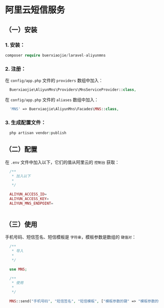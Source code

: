 # 阿里云短信服务

## （一）安装

### 1. 安装：


```php
composer require buerxiaojie/laravel-aliyunmns
```

### 2. 注册：


在 `config/app.php` 文件的 `providers` 数组中加入：

```php
  Buerxiaojie\AliyunMns\Providers\MnsServiceProvider::class,
```


在 `config/app.php` 文件的 `aliases` 数组中加入：

```php
  'MNS' => Buerxiaojie\AliyunMns\Facades\MNS::class,
```


### 3. 生成配置文件：


```php
  php artisan vendor:publish
```


## （二）配置

在 `.env` 文件中加入以下，它们的值从阿里云的 `控制台` 获取：

```php
  /**
   * 加入以下
   * 
   */
   
  ALIYUN_ACCESS_ID=
  ALIYUN_ACCESS_KEY=
  ALIYUN_MNS_ENDPOINT=
 
```

## （三）使用


手机号码、短信签名、短信模板是 `字符串`，模板参数是数组的 `键值对`：

```php
  /**
   * 导入
   *
   */
   
  use MNS;
  
  /**
   * 使用
   *
   */
   
  MNS::send("手机号码", "短信签名", "短信模板", ["模板参数的键" => "模板参数的值"], "流水号", "上行短信扩展码");

 
```
